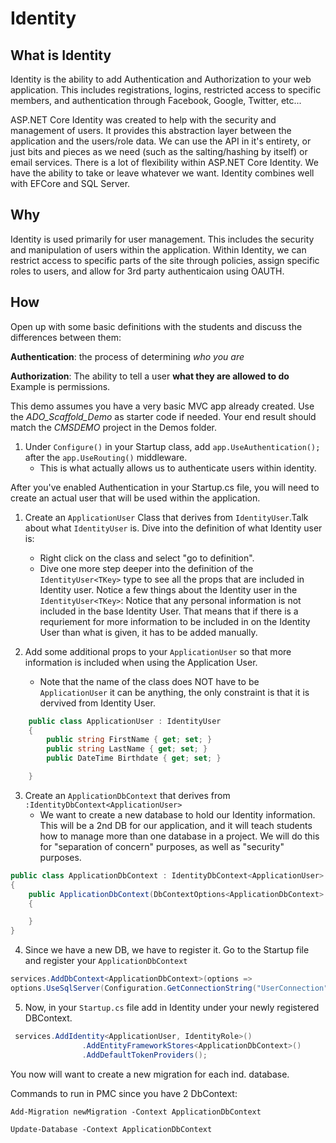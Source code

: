 # Identity

## What is Identity

Identity is the ability to add Authentication and Authorization to your web application. This includes registrations, logins, restricted access to specific members, and authentication through Facebook, Google, Twitter, etc...

ASP.NET Core Identity was created to help with the security and management of users. It provides this abstraction layer between the application and the users/role data. We can use the API in it's entirety, or just bits and pieces as we need (such as the salting/hashing by itself) or email services. There is a lot of flexibility within ASP.NET Core Identity. We have the ability to take or leave whatever we want. Identity combines well with EFCore and SQL Server.

## Why

Identity is used primarily for user management. This includes the security and manipulation of users within the application. Within Identity, we can restrict access to specific parts of the site through policies, assign specific roles to users, and allow for 3rd party authenticaion using OAUTH.

## How

Open up with some basic definitions with the students and discuss the differences between them:

**Authentication**: the process of determining _who you are_

**Authorization**:  The ability to tell a user **what they are allowed to do** Example is permissions.

This demo assumes you have a very basic MVC app already created.
Use the *ADO_Scaffold_Demo* as starter code if needed. Your end result
should match the *CMSDEMO* project in the Demos folder.

1. Under `Configure()` in your Startup class, add `app.UseAuthentication();` after the `app.UseRouting()` middleware.
     - This is what actually allows us to authenticate users within identity.

After you've enabled Authentication in your Startup.cs file, you will need to create an actual user that will be used within the application.

1. Create an `ApplicationUser` Class that derives from `IdentityUser`.Talk about what `IdentityUser` is. Dive into the definition of what Identity user is:
    - Right click on the class and select "go to definition".
    - Dive one more step deeper into the definition of the `IdentityUser<TKey>` type to see all the props that are included in Identity user. Notice a few things about the Identity user in the `IdentityUser<TKey>`: Notice that any personal information is not included in the base Identity User. That means that if there is a requriement for more information to be included in on the Identity User than what is given, it has to be added manually.

2. Add some additional props to your `ApplicationUser` so that more information is included when using the Application User.
    - Note that the name of the class does NOT have to be `ApplicationUser` it can be anything, the only constraint is that it is dervived from Identity User.

```csharp
    public class ApplicationUser : IdentityUser
    {
        public string FirstName { get; set; }
        public string LastName { get; set; }
        public DateTime Birthdate { get; set; }

    }
```

3. Create an `ApplicationDbContext` that derives from `:IdentityDbContext<ApplicationUser>`
     - We want to create a new database to hold our Identity information. This will be a 2nd DB for our application, and it will teach students how to manage more than one database in a project. We will do this for "separation of concern" purposes, as well as "security" purposes.

```csharp
public class ApplicationDbContext : IdentityDbContext<ApplicationUser>
{
    public ApplicationDbContext(DbContextOptions<ApplicationDbContext> options):base(options)
    {

    }
}
```

4. Since we have a new DB, we have to register it. Go to the Startup file and register your `ApplicationDbContext`

```csharp
services.AddDbContext<ApplicationDbContext>(options =>
options.UseSqlServer(Configuration.GetConnectionString("UserConnection")));
```

5. Now, in your `Startup.cs` file add in Identity under your newly registered DBContext.

```csharp
 services.AddIdentity<ApplicationUser, IdentityRole>()
                .AddEntityFrameworkStores<ApplicationDbContext>()
                .AddDefaultTokenProviders();
```

You now will want to create a new migration for each ind. database.

Commands to run in PMC since you have 2 DbContext:

```
Add-Migration newMigration -Context ApplicationDbContext
```

```
Update-Database -Context ApplicationDbContext
```




